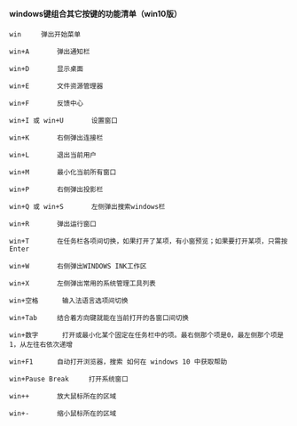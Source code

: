 #### windows键组合其它按键的功能清单（win10版）

```
win		弹出开始菜单
```

```
win+A		弹出通知栏
```

```
win+D		显示桌面
```

```
win+E		文件资源管理器
```

```
win+F		反馈中心
```

```
win+I 或 win+U		设置窗口
```

```
win+K		右侧弹出连接栏
```

```
win+L		退出当前用户
```

```
win+M		最小化当前所有窗口
```

```
win+P		右侧弹出投影栏
```

```
win+Q 或 win+S		左侧弹出搜索windows栏
```

```
win+R		弹出运行窗口
```

```
win+T		在任务栏各项间切换，如果打开了某项，有小窗预览；如果要打开某项，只需按Enter
```

```
win+W		右侧弹出WINDOWS INK工作区
```

```
win+X		左侧弹出常用的系统管理工具列表
```

```
win+空格		输入法语言选项间切换
```

```
win+Tab 	结合着方向键就能在当前打开的各窗口间切换
```

```
win+数字		打开或最小化某个固定在任务栏中的项。最右侧那个项是0，最左侧那个项是1，从左往右依次递增
```

```
win+F1		自动打开浏览器，搜索 如何在 windows 10 中获取帮助
```

```
win+Pause Break		打开系统窗口
```

```
win++ 		放大鼠标所在的区域 
```

```
win+-		缩小鼠标所在的区域
```

